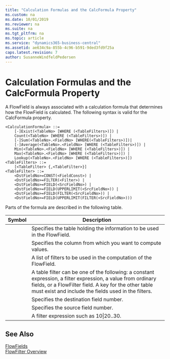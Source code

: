 ```yaml
---
title: "Calculation Formulas and the CalcFormula Property"
ms.custom: na
ms.date: 10/01/2019
ms.reviewer: na
ms.suite: na
ms.tgt_pltfrm: na
ms.topic: article
ms.service: "dynamics365-business-central"
ms.assetid: ae634c9a-855b-4c96-b591-9ded3fd9f25a
caps.latest.revision: 7
author: SusanneWindfeldPedersen
---
```


 

# Calculation Formulas and the CalcFormula Property
A FlowField is always associated with a calculation formula that determines how the FlowField is calculated. The following syntax is valid for the CalcFormula property.  

```  
<CalculationFormula> ::=  
    [-]Exist(<TableNo> [WHERE (<TableFilters>)]) |  
    Count(<TableNo> [WHERE (<TableFilters>)]) |  
    [-]Sum(<TableNo>.<FieldNo> [WHERE(<TableFilters>)])|  
    [-]Average(<TableNo>.<FieldNo> [WHERE (<TableFilters>)]) |  
    Min(<TableNo>.<FieldNo> [WHERE (<TableFilters>)]) |  
    Max(<TableNo>.<FieldNo> [WHERE (<TableFilters>)]) |  
    Lookup(<TableNo>.<FieldNo> [WHERE (<TableFilters>)])  
<TableFilters> ::=  
    [<TableFilter> {,<TableFilter>}]  
<TableFilter> ::=  
    <DstFieldNo>=CONST(<FieldConst>) |  
    <DstFieldNo>=FILTER(<Filter>) |  
    <DstFieldNo>=FIELD(<SrcFieldNo>) |  
    <DstFieldNo>=FIELD(UPPERLIMIT(<SrcFieldNo>)) |  
    <DstFieldNo>=FIELD(FILTER(<SrcFieldNo>)) |  
    <DstFieldNo>=FIELD(UPPERLIMIT(FILTER(<SrcFieldNo>)))  
```  

 Parts of the formula are described in the following table.  

|Symbol|Description|  
|------|-----------|  
|<TableNo>|Specifies the table holding the information to be used in the FlowField.|  
|<FieldNo>|Specifies the column from which you want to compute values.|  
|<TableFilters>|A list of filters to be used in the computation of the FlowField.|  
|<TableFilter>|A table filter can be one of the following: a constant expression, a filter expression, a value from ordinary fields, or a FlowFilter field. A key for the other table must exist and include the fields used in the filters.|  
|<DstFieldNo>|Specifies the destination field number.|  
|<SrcFieldNo>|Specifies the source field number.|  
|<Filter>|A filter expression such as 10&#124;20..30.|  

## See Also  
 [FlowFields](../devenv-flowfields.md)   
 [FlowFilter Overview](../devenv-flowfilter-overview.md)   